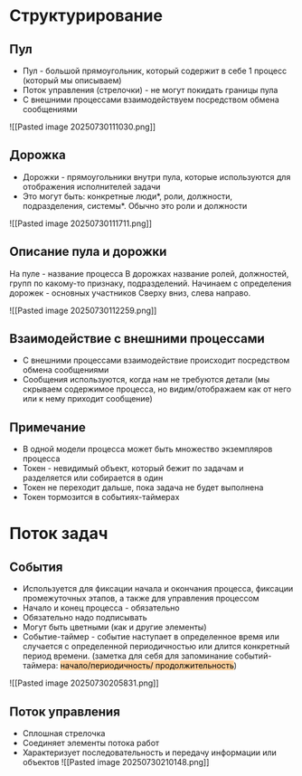 # Структурирование

## Пул

- Пул - большой прямоугольник, который содержит в себе 1 процесс (который мы описываем)
- Поток управления (стрелочки) - не могут покидать границы пула
- С внешними процессами взаимодействуем посредством обмена сообщениями

![[Pasted image 20250730111030.png]]

## Дорожка

- Дорожки - прямоугольники внутри пула, которые используются для отображения исполнителей задачи
- Это могут быть: конкретные люди*, роли, должности, подразделения, системы*. Обычно это роли и должности

![[Pasted image 20250730111711.png]]

## Описание пула и дорожки

На пуле - название процесса
В дорожках название ролей, должностей, групп по какому-то признаку, подразделений.
Начинаем с определения дорожек - основных участников
Сверху вниз, слева направо.

![[Pasted image 20250730112259.png]]

## Взаимодействие с внешними процессами
- С внешними процессами взаимодействие происходит посредством обмена сообщениями
- Сообщения используются, когда нам не требуются детали (мы скрываем содержимое процесса, но видим/отображаем как от него или к нему приходит сообщение)

## Примечание
- В одной модели процесса может быть множество экземпляров процесса
- Токен - невидимый объект, который бежит по задачам и разделяется или собирается в один
- Токен не переходит дальше, пока задача не будет выполнена
- Токен тормозится в событиях-таймерах


# Поток задач
## События
- Используется для фиксации начала и окончания процесса, фиксации промежуточных этапов, а также для управления процессом
- Начало и конец процесса - обязательно
- Обязательно надо подписывать
- Могут быть цветными (как и другие элементы)
- Событие-таймер - событие наступает в определенное время или случается с определенной периодичностью или длится конкретный период времени.
(заметка для себя для запоминание событий-таймера: <mark style="background: #FFB86CA6;">начало/периодичность/ продолжительность</mark>)

![[Pasted image 20250730205831.png]]

## Поток управления
- Сплошная стрелочка
- Соединяет элементы потока работ
- Характеризует последовательность и передачу информации или объектов
![[Pasted image 20250730210148.png]]